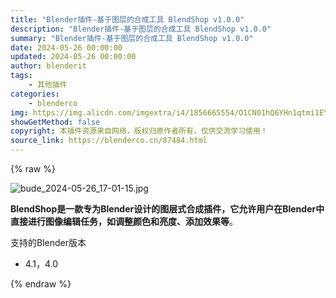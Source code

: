 ```yaml
---
title: "Blender插件-基于图层的合成工具 BlendShop v1.0.0"
description: "Blender插件-基于图层的合成工具 BlendShop v1.0.0"
summary: "Blender插件-基于图层的合成工具 BlendShop v1.0.0"
date: 2024-05-26 00:00:00
updated: 2024-05-26 00:00:00
author: blenderit
tags: 
    - 其他插件
categories:
    - blenderco
img: https://img.alicdn.com/imgextra/i4/1856665554/O1CN01hQ6YHn1qtmi1EYez1_!!1856665554.jpg
showGetMethod: false
copyright: 本插件资源来自网络，版权归原作者所有，仅供交流学习使用！
source_link: https://blenderco.cn/87484.html
---
```


{% raw %}
<p><img src="https://img.alicdn.com/imgextra/i4/1856665554/O1CN01hQ6YHn1qtmi1EYez1_!!1856665554.jpg" alt="bude_2024-05-26_17-01-15.jpg"></p><p><strong>BlendShop是一款专为Blender设计的图层式合成插件，它允许用户在Blender中直接进行图像编辑任务，如调整颜色和亮度、添加效果等</strong>。</p><p>支持的Blender版本</p><ul>
<li>4.1，4.0</li>
</ul>
<div style="display: none">blenderco</div>
{% endraw %}